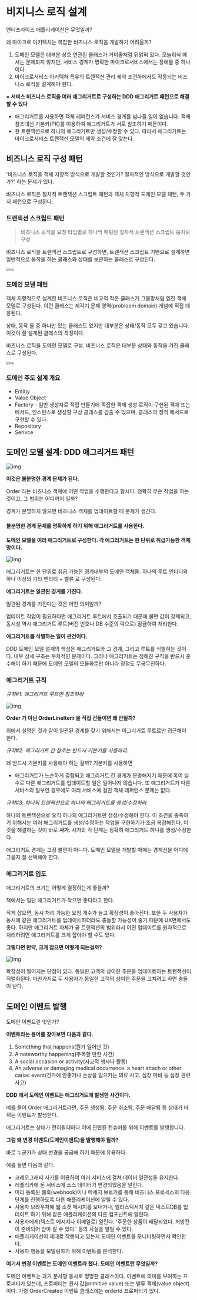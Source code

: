 # 비지니스 로직 설계

 엔터프라이즈 애플리케이션은 무엇일까?



왜 마이크로 아키텍처는 복잡한 비즈니스 로직을 개발하기 어려울까?

1. 도메인 모델은 대부분 상호 연관된 클래스가 거미줄처럼 뒤얽혀 있다. 모놀리식 에서는 문제되지 않지만, 서비스 경계가 명확한 마이크로서비스에서는 장애물 중 하나이다.
2. 마이크로서비스 아키텍쳐 특유의 트랜잭션 관리 제약 조건하에서도 작동되는 비즈니스 로직을 설계해야 한다. 

**= 서비스 비즈니스 로직을 여러 애그리거트로 구성하는 DDD 애그리거트 패턴으로 해결할 수 있다**

- 애그리거트를 사용하면 객체 레퍼런스가 서비스 경계를 넘나들 일이 없습니다. 객체 참조대신 기본키(PK)를 이용하여 애그리거트가 서로 참조하기 때문이다.
- 한 트랜잭션으로 하나의 애그리거트만 생성/수정할 수 있다. 따라서 애그리거트는 마이크로서비스 트랜잭션 모델의 제약 조건에 잘 맞는다.



## 비즈니스 로직 구성 패턴

'비즈니스 로직을 객체 지향적 방식으로 개발할 것인가? 절차적인 방식으로 개발할 것인가?' 하는 문제가 있다.

비즈니스 로직은 절차적 트랜잭션 스크립트 패턴과 객체 지향적 도메인 모델 패턴, 두 가지 패턴으로 구성된다.

### 트랜잭션 스크립트 패턴

> 비즈니스 로직을 요청 타입별로 하나씩 매핑된 절차적 트랜잭션 스크립트 뭉치로 구성

 비즈니스 로직을 트랜잭션 스크립트로 구성하면, 트랜잭션 스크립트 기반으로 설계하면 일반적으로 동작을 하는 클래스와 상태를 보관하는 클래스로 구성된다.

 <img src="https://tva1.sinaimg.cn/large/e6c9d24egy1h4tuzk8ml0j20m60gi3z7.jpg" alt="img" style="zoom:50%;" />



### 도메인 모델 패턴

  객체 지향적으로 설계한 비즈니스 로직은 비교적 작은 클래스가 그물망처럼 읽힌 객체 모델로 구성된다. 이런 클래스는 제각기 문제 영역(probloem domain) 개념에 직접 대응된다.

 상태, 동작 둘 중 하나만 있는 클래스도 있지만 대부분은 상태/동작 모두 갖고 있습니다. 이것이 잘 설계된 클래스의 특징이다.



비즈니스 로직을 도메인 모델로 구성. 비즈니스 로직은 대부분 상태와 동작을 가진 클래스로 구성된다.

 <img src="https://tva1.sinaimg.cn/large/e6c9d24egy1h4tv7njrjmj20y40jawfy.jpg" alt="img" style="zoom:50%;" />





### 도메인 주도 설계 개요

- Entitiy
- Value Object
- Factory - 일반 생성자로 직접 만들기에 족잡한 객체 생성 로직이 구현된 객체 또는 메서드, 인스턴스로 생성할 구상 클래스를 감출 수 있으며, 클래스의 정척 메서드로 구현할 수 있다.
- Repository
- Serivce



## 도메인 모델 설계: DDD 애그리거트 패턴

 ![img](https://tva1.sinaimg.cn/large/e6c9d24egy1h4tvj6wg4lj219y0i4ta8.jpg)



 **이것은 불분명한 경계 문제가 된다.**

Order 라는 비즈니스 객체에 어떤 작업을 수행한다고 합시다. 정확히 무슨 작업을 하는 것이고, 그 범위는 어디까지 일까?

경계가 분명하지 않으면 비즈니스 객체를 업데이트할 때 문제가 생긴다. 

#### 불분명한 경계 문제를 명확하게 하기 위해 애그리거트를 사용한다.

**도메인 모델을 여러 애그리거트로 구성한다. 각 애그리거트는 한 단위로 취급가능한 객체망이다.**

![img](https://tva1.sinaimg.cn/large/e6c9d24egy1h4tvs4is1oj214c0le40j.jpg)

애그리거트는 한 단위로 취급 가능한 경계내부의 도메인 객체들. 하나의 루트 엔티티와 하나 이상의 기타 엔티티 + 벨류 로 구성된다.

 **애그리거트는 일관된 경계를 가진다.**

일관된 경계를 가진다는 것은 어떤 의미일까?

 업데이트 작업이 필요하다면 애그리거트 루트에서 호출되기 때문에 불편 값이 강제되고, 동시성 역시 애그리거트 루트(버전 번호나 DB 수준의 락으로) 잠금하여 처리한다.

**애그리거트를 식별하는 일이 관건이다.**

DDD 도메인 모델 설계의 핵심은 애그리거트와 그 경계, 그리고 루트를 식별하는 것이다. 내부 상세 구조는 부차적인 문제이다. 그러나 애그리거트는 정해진 규칙을 반드시 준수해야 하기 때문에 도메인 모델의 모듈화뿐만 아니라 장점도 무궁무진하다.



### 애그리거트 규칙

*규칙#1: 애그리거트 루트만 참조하라*

 ![img](https://tva1.sinaimg.cn/large/e6c9d24egy1h4udvoj20bj20k60hqmxz.jpg)

**Order 가 아닌 OrderLineItem 을 직접 건들이면 왜 안될까?**

위에서 설명한 것과 같이 일관된 경계를 갖기 위해서는 어그리거트 루트로만 접근해야 한다.



*규칙#2: 애그리거트 간 참조는 반드시 기본키를 사용하라.*

 왜 반드시 기본키를 사용해야 하는 걸까? 기본키를 사용하면

- 애그리거트가 느슨하게 결합되고 애그리거트 간 경계가 분명해지기 때문에 혹여 실수로 다른 애그리거트를 업데이트할 일은 일어나지 않습니다. 또 애그리거트가 다른 서비스의 일부인 경우에도 여러 서비스에 걸친 객체 레퍼런스 문제는 없다.

*규칙#3: 하나의 트랜잭션으로 하나의 애그리거트를 생성/수정하라.*

 하나의 트랜잭션으로 오직 하나의 애그리거트만 생성/수정해야 한다. 이 조건을 충족하기 위해서는 여러 애그리거트를 생성/수정하는 작업을 구현하기가 조금 복잡해진다. 이것을 해결하는 것이 바로 **사가**. 사가의 각 단계는 정확히 애그리거트 하나를 생성/수정한다.



애그리거트 경계는 고정 불편이 아니다. 도메인 모델을 개발할 때에는 경계선을 어디에 그을지 잘 선택해야 한다.



### 애그리거트 입도

애그리거트의 크기는 어떻게 결정하는게 좋을까?

책에서는 일단 애그리거트가 작으면 좋다라고 한다. 

작게 잡으면, 동시 처리 가능한 요청 개수가 늘고 확장성이 좋아진다. 또한 두 사용자가 동시에 같은 애그리거트를 업데이트하더라도 충돌할 가능성이 줄기 때문에 UX면에서도 좋다. 하지만 애그리거트 자체가 곧 트랜잭션의 범위라서 어떤 업데이트를 원자적으로 처리하려면 애그리거트를 크게 잡아야 할 수도 있다.

**그렇다면 만약, 크게 잡으면 어떻게 되는걸까?**

 ![img](https://tva1.sinaimg.cn/large/e6c9d24egy1h4uefhqn5yj215k0r0mzc.jpg)



확장성이 떨어지는 단점이 있다. 동일한 고객의 상이한 주문을 업데이트하는 트랜잭션이 직렬화된다. 마찬가지로 두 사용자가 동일한 고객의 상이한 주문을 고치려고 하면 충돌이 난다.



## 도메인 이벤트 발행

도메인 이벤트란 엇인가?

**이벤트라는 용어를 찾아보면 다음과 같다.**

1. Something that happens(뭔가 일어난 것)
2. A noteworthy happening(주목할 만한 사건)
3. A social occasion or activity(사교적 행사나 활동)
4. An adverse or damaging medical occurrence. a heart attach or other cariac event(건가에 안좋거나 손상을 일으키는 의료 사고. 심장 마비 등 심장 관련 사고)



**DDD 에서 도메인 이벤트는 애그리거트에 발생한 사건이다.**

예를 들어 Order 애그리거트라면, 주문 생성됨, 주문 취소됨, 주문 배달됨 등 상태가 바뀌는 이벤트가 발생한다.

애그리거트는 상태가 전이될때마다 이에 관련된 컨슈머를 위해 이벤트를 발행합니다.



**그럼 왜 변경 이벤트(도메인이벤트)을 발행해야 될까?**

바로 누군가가 상태 변경을 궁금해 하기 때문에 유용하다.

예를 들면 다음과 같다.

- 코레오그래피 사가를 이용하여 여러 서비스에 걸쳐 데이터 일관성을 유지한다.
- 레플리카에 둔 서비스에 소스 데이터가 변경되었음을 알린다.
- 미리 등록된 웹훅(webhook)이나 메세지 브로커를 통해 비즈니스 프로세스의 다음 단계를 진행하도록 다른 애플리케이션에 알릴 수 있다.
- 사용자 브라우저에 웹 소켓 메시지를 보내거나, 엘라스틱서치 같은 텍스트DB를 업데이트 하기 위해 같은 애플리케이션의 다른 컴포넌트에 알린다.
- 사용자에게(텍스트 메시지나 이메일로) 알린다. '주문한 상품이 배달되었다. 처방전이 준비되어 받아 갈 수 있다.' 등의 사실을 알릴 수 있다.
- 애플리케이션이 제대로 작동되고 있는지 도메인 이벤트를 모니터링하면서 확인한다.
- 사용자 행동을 모델링하기 위해 이벤트를 분석한다.



**여기서 변경 이벤트는 도메인 이벤트라 했다. 도메인 이벤트란 무엇일까?**

도메인 이벤트는 과거 분사형 동사로 명명한 클래스이다. 이벤트에 의미를 부여하는 프로퍼티가 있는데, 프로퍼티는 원시 값(primitive value) 또는 밸류 객체(value object) 이다. 가령 OrderCreated 이벤트 클래스에는 orderId 프로퍼티가 있다.





